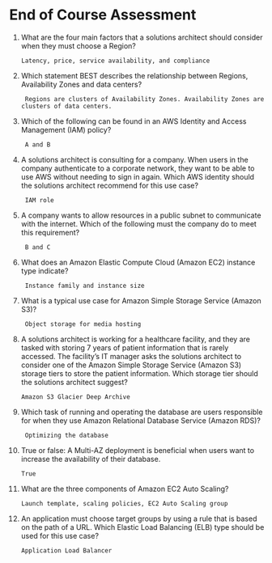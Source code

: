 # End of Course Assessment

1.  What are the four main factors that a solutions architect should consider when they must choose a Region?

        Latency, price, service availability, and compliance

2.  Which statement BEST describes the relationship between Regions, Availability Zones and data centers?

         Regions are clusters of Availability Zones. Availability Zones are clusters of data centers.

3.  Which of the following can be found in an AWS Identity and Access Management (IAM) policy?

         A and B

4.  A solutions architect is consulting for a company. When users in the company authenticate to a corporate network, they want to be able to use AWS without needing to sign in again. Which AWS identity should the solutions architect recommend for this use case?

         IAM role

5.  A company wants to allow resources in a public subnet to communicate with the internet. Which of the following must the company do to meet this requirement?

         B and C

6.  What does an Amazon Elastic Compute Cloud (Amazon EC2) instance type indicate?

         Instance family and instance size

7.  What is a typical use case for Amazon Simple Storage Service (Amazon S3)?

         Object storage for media hosting

8.  A solutions architect is working for a healthcare facility, and they are tasked with storing 7 years of patient information that is rarely accessed. The facility’s IT manager asks the solutions architect to consider one of the Amazon Simple Storage Service (Amazon S3) storage tiers to store the patient information. Which storage tier should the solutions architect suggest?

        Amazon S3 Glacier Deep Archive

9.  Which task of running and operating the database are users responsible for when they use Amazon Relational Database Service (Amazon RDS)?

         Optimizing the database

10. True or false: A Multi-AZ deployment is beneficial when users want to increase the availability of their database.

        True

11. What are the three components of Amazon EC2 Auto Scaling?

        Launch template, scaling policies, EC2 Auto Scaling group

12. An application must choose target groups by using a rule that is based on the path of a URL. Which Elastic Load Balancing (ELB) type should be used for this use case?

        Application Load Balancer
